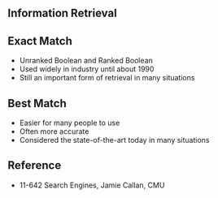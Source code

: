 ## Information Retrieval

## Exact Match

+ Unranked Boolean and Ranked Boolean
+ Used widely in industry until about 1990
+ Still an important form of retrieval in many situations

## Best Match

+ Easier for many people to use
+ Often more accurate
+ Considered the state-of-the-art today in many situations

## Reference

+ 11-642 Search Engines, Jamie Callan, CMU